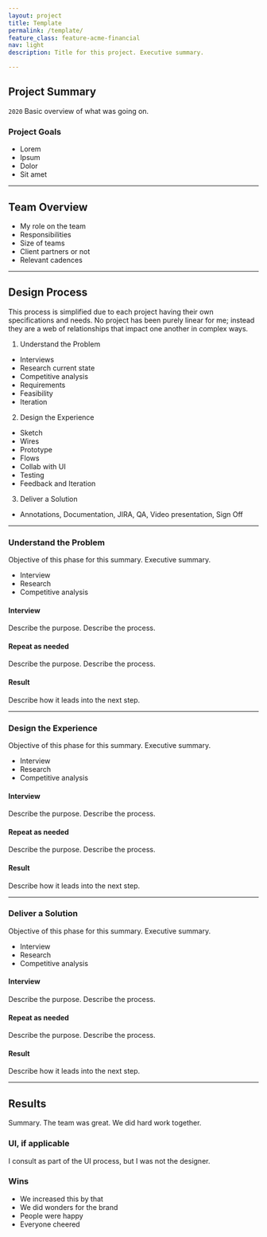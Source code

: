 ```yaml
---
layout: project
title: Template
permalink: /template/
feature_class: feature-acme-financial
nav: light
description: Title for this project. Executive summary.

---
```


## Project Summary
`2020` Basic overview of what was going on.

### Project Goals
- Lorem
- Ipsum
- Dolor
- Sit amet

---

## Team Overview

* My role on the team
* Responsibilities
* Size of teams
* Client partners or not
* Relevant cadences

---

## Design Process

This process is simplified due to each project having their own specifications and needs. No project has been purely linear for me; instead they are a web of relationships that impact one another in complex ways.

1. Understand the Problem
  * Interviews
  * Research current state
  * Competitive analysis
  * Requirements
  * Feasibility
  * Iteration
2. Design the Experience
  * Sketch
  * Wires
  * Prototype
  * Flows
  * Collab with UI
  * Testing
  * Feedback and Iteration
3. Deliver a Solution
  * Annotations, Documentation, JIRA, QA, Video presentation, Sign Off

---

### Understand the Problem
Objective of this phase for this summary.
Executive summary.
* Interview
* Research
* Competitive analysis  

#### Interview
Describe the purpose.
Describe the process.

#### Repeat as needed
Describe the purpose.
Describe the process.

#### Result
Describe how it leads into the next step.

---

### Design the Experience
Objective of this phase for this summary.
Executive summary.
* Interview
* Research
* Competitive analysis  

#### Interview
Describe the purpose.
Describe the process.

#### Repeat as needed
Describe the purpose.
Describe the process.

#### Result
Describe how it leads into the next step.

---

### Deliver a Solution
Objective of this phase for this summary.
Executive summary.
* Interview
* Research
* Competitive analysis  

#### Interview
Describe the purpose.
Describe the process.

#### Repeat as needed
Describe the purpose.
Describe the process.

#### Result
Describe how it leads into the next step.

---

## Results
Summary. The team was great. We did hard work together.

### UI, if applicable
I consult as part of the UI process, but I was not the designer.

### Wins
- We increased this by that
- We did wonders for the brand
- People were happy
- Everyone cheered
